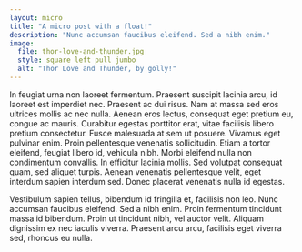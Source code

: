```yaml
---
layout: micro
title: "A micro post with a float!"
description: "Nunc accumsan faucibus eleifend. Sed a nibh enim."
image:
  file: thor-love-and-thunder.jpg
  style: square left pull jumbo
  alt: "Thor Love and Thunder, by golly!"
---
```

In feugiat urna non laoreet fermentum. Praesent suscipit lacinia arcu, id laoreet est imperdiet nec. Praesent ac dui risus. Nam at massa sed eros ultrices mollis ac nec nulla. Aenean eros lectus, consequat eget pretium eu, congue ac mauris. Curabitur egestas porttitor erat, vitae facilisis libero pretium consectetur. Fusce malesuada at sem ut posuere. Vivamus eget pulvinar enim. Proin pellentesque venenatis sollicitudin. Etiam a tortor eleifend, feugiat libero id, vehicula nibh. Morbi eleifend nulla non condimentum convallis. In efficitur lacinia mollis. Sed volutpat consequat quam, sed aliquet turpis. Aenean venenatis pellentesque velit, eget interdum sapien interdum sed. Donec placerat venenatis nulla id egestas.

Vestibulum sapien tellus, bibendum id fringilla et, facilisis non leo. Nunc accumsan faucibus eleifend. Sed a nibh enim. Proin fermentum tincidunt massa id bibendum. Proin ut tincidunt nibh, vel auctor velit. Aliquam dignissim ex nec iaculis viverra. Praesent arcu arcu, facilisis eget viverra sed, rhoncus eu nulla.
